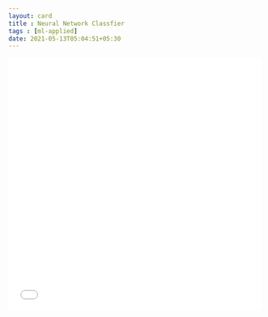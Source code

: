 ```yaml
---
layout: card
title : Neural Network Classfier
tags : [ml-applied]
date: 2021-05-13T05:04:51+05:30
---
```


<!--<embed src="{{site.dev-images}}/2021-05-13-020-neural-network-classifier.pdf" width="500" height="500"  type="application/pdf" frameborder="0" allowfullscreen>-->
<embed src="{{site.images}}/2021-05-13-020-neural-network-classifier.pdf" width="500" height="500"  type="application/pdf" frameborder="0" allowfullscreen>
    
